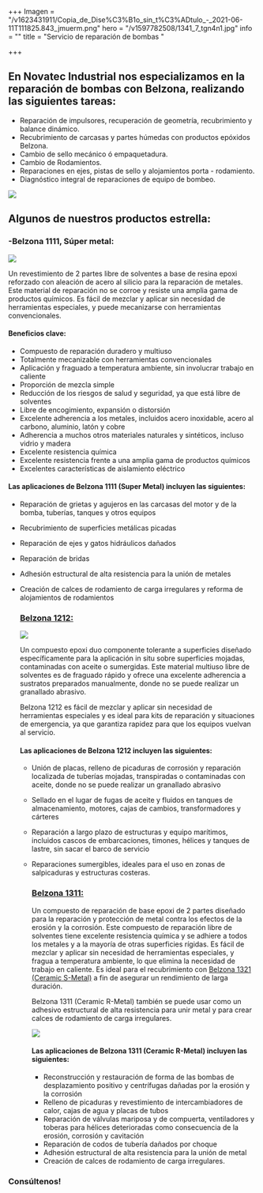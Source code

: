 +++
Imagen = "/v1623431911/Copia_de_Dise%C3%B1o_sin_t%C3%ADtulo_-_2021-06-11T111825.843_jmuerm.png"
hero = "/v1597782508/1341_7_tgn4n1.jpg"
info = ""
title = "Servicio de reparación de bombas "

+++
## En Novatec Industrial nos especializamos en la reparación de bombas con Belzona, realizando las siguientes tareas:

* Reparación de impulsores, recuperación de geometría, recubrimiento y balance dinámico.
* Recubrimiento de carcasas y partes húmedas con productos epóxidos Belzona.
* Cambio de sello mecánico ó empaquetadura.
* Cambio de Rodamientos.
* Reparaciones en ejes, pistas de sello y alojamientos porta - rodamiento.
* Diagnóstico integral de reparaciones de equipo de bombeo.

![](https://res.cloudinary.com/novatec/v1623431998/3b4a846e-b3ff-47df-96d1-39f54fb74557_tdreov.jpg)

## **Algunos de nuestros productos estrella:** 

### -Belzona 1111, Súper metal:

![](https://res.cloudinary.com/novatec/v1623432274/Dise%C3%B1o_sin_t%C3%ADtulo_34_lfzlod.png)

Un revestimiento de 2 partes libre de solventes a base de resina epoxi reforzado con aleación de acero al silicio para la reparación de metales. Este material de reparación no se corroe y resiste una amplia gama de productos químicos. Es fácil de mezclar y aplicar sin necesidad de herramientas especiales, y puede mecanizarse con herramientas convencionales.

#### Beneficios clave:

* Compuesto de reparación duradero y multiuso
* Totalmente mecanizable con herramientas convencionales
* Aplicación y fraguado a temperatura ambiente, sin involucrar trabajo en caliente
* Proporción de mezcla simple
* Reducción de los riesgos de salud y seguridad, ya que está libre de solventes
* Libre de encogimiento, expansión o distorsión
* Excelente adherencia a los metales, incluidos acero inoxidable, acero al carbono, aluminio, latón y cobre
* Adherencia a muchos otros materiales naturales y sintéticos, incluso vidrio y madera
* Excelente resistencia química
* Excelente resistencia frente a una amplia gama de productos químicos
* Excelentes características de aislamiento eléctrico

#### Las aplicaciones de Belzona 1111 (Super Metal) incluyen las siguientes:

* Reparación de grietas y agujeros en las carcasas del motor y de la bomba, tuberías, tanques y otros equipos
* Recubrimiento de superficies metálicas picadas
* Reparación de ejes y gatos hidráulicos dañados
* Reparación de bridas
* Adhesión estructural de alta resistencia para la unión de metales
* Creación de calces de rodamiento de carga irregulares y reforma de alojamientos de rodamientos

  ### [**Belzona 1212:**](https://www.belzona.com/es/products/1000/1212.aspx)

  ![](https://res.cloudinary.com/novatec/v1623432409/Dise%C3%B1o_sin_t%C3%ADtulo_35_icyndy.png)

  Un compuesto epoxi duo componente tolerante a superficies diseñado específicamente para la aplicación in situ sobre superficies mojadas, contaminadas con aceite o sumergidas. Este material multiuso libre de solventes es de fraguado rápido y ofrece una excelente adherencia a sustratos preparados manualmente, donde no se puede realizar un granallado abrasivo.

  Belzona 1212 es fácil de mezclar y aplicar sin necesidad de herramientas especiales y es ideal para kits de reparación y situaciones de emergencia, ya que garantiza rapidez para que los equipos vuelvan al servicio.

  #### Las aplicaciones de Belzona 1212 incluyen las siguientes:
  * Unión de placas, relleno de picaduras de corrosión y reparación localizada de tuberías mojadas, transpiradas o contaminadas con aceite, donde no se puede realizar un granallado abrasivo
  * Sellado en el lugar de fugas de aceite y fluidos en tanques de almacenamiento, motores, cajas de cambios, transformadores y cárteres
  * Reparación a largo plazo de estructuras y equipo marítimos, incluidos cascos de embarcaciones, timones, hélices y tanques de lastre, sin sacar el barco de servicio
  * Reparaciones sumergibles, ideales para el uso en zonas de salpicaduras y estructuras costeras.

    ### [**Belzona 1311:**](https://www.belzona.com/es/products/1000/1311.aspx)

    Un compuesto de reparación de base epoxi de 2 partes diseñado para la reparación y protección de metal contra los efectos de la erosión y la corrosión. Este compuesto de reparación libre de solventes tiene excelente resistencia química y se adhiere a todos los metales y a la mayoría de otras superficies rígidas. Es fácil de mezclar y aplicar sin necesidad de herramientas especiales, y fragua a temperatura ambiente, lo que elimina la necesidad de trabajo en caliente. Es ideal para el recubrimiento con [Belzona 1321 (Ceramic S-Metal)](https://www.belzona.com/es/products/1000/1321.aspx) a fin de asegurar un rendimiento de larga duración.

    Belzona 1311 (Ceramic R-Metal) también se puede usar como un adhesivo estructural de alta resistencia para unir metal y para crear calces de rodamiento de carga irregulares.

    ![](https://res.cloudinary.com/novatec/v1623432566/Dise%C3%B1o_sin_t%C3%ADtulo_36_jl89we.png)

    #### Las aplicaciones de Belzona 1311 (Ceramic R-Metal) incluyen las siguientes:
    * Reconstrucción y restauración de forma de las bombas de desplazamiento positivo y centrífugas dañadas por la erosión y la corrosión
    * Relleno de picaduras y revestimiento de intercambiadores de calor, cajas de agua y placas de tubos
    * Reparación de válvulas mariposa y de compuerta, ventiladores y toberas para hélices deterioradas como consecuencia de la erosión, corrosión y cavitación
    * Reparación de codos de tubería dañados por choque
    * Adhesión estructural de alta resistencia para la unión de metal
    * Creación de calces de rodamiento de carga irregulares.

### **Consúltenos!** 